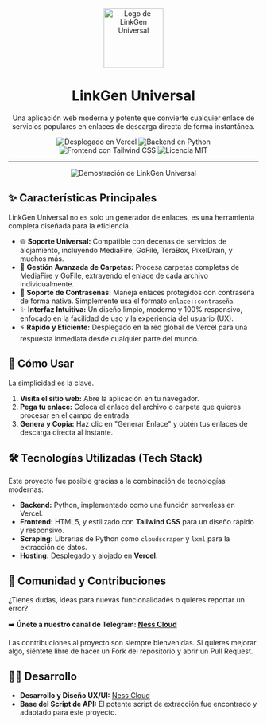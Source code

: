<div align="center">
  <img src="URL_DE_TU_LOGO_AQUI" alt="Logo de LinkGen Universal" width="120">
  <h1>
    LinkGen Universal
  </h1>
  <p>
    Una aplicación web moderna y potente que convierte cualquier enlace de servicios populares en enlaces de descarga directa de forma instantánea.
  </p>

  <p>
    <img src="https://img.shields.io/badge/Despliegue-Vercel-black?style=for-the-badge&logo=vercel" alt="Desplegado en Vercel">
    <img src="https://img.shields.io/badge/Backend-Python-blue?style=for-the-badge&logo=python" alt="Backend en Python">
    <img src="https://img.shields.io/badge/Frontend-TailwindCSS-38B2AC?style=for-the-badge&logo=tailwind-css" alt="Frontend con Tailwind CSS">
    <img src="https://img.shields.io/badge/Licencia-MIT-green?style=for-the-badge" alt="Licencia MIT">
  </p>
</div>

---

<p align="center">
  <img src="URL_DEL_GIF_DE_DEMOSTRACION_AQUI" alt="Demostración de LinkGen Universal">
</p>

## ✨ Características Principales

LinkGen Universal no es solo un generador de enlaces, es una herramienta completa diseñada para la eficiencia.

* 🌐 **Soporte Universal:** Compatible con decenas de servicios de alojamiento, incluyendo MediaFire, GoFile, TeraBox, PixelDrain, y muchos más.
* 📁 **Gestión Avanzada de Carpetas:** Procesa carpetas completas de MediaFire y GoFile, extrayendo el enlace de cada archivo individualmente.
* 🔑 **Soporte de Contraseñas:** Maneja enlaces protegidos con contraseña de forma nativa. Simplemente usa el formato `enlace::contraseña`.
* ✨ **Interfaz Intuitiva:** Un diseño limpio, moderno y 100% responsivo, enfocado en la facilidad de uso y la experiencia del usuario (UX).
* ⚡ **Rápido y Eficiente:** Desplegado en la red global de Vercel para una respuesta inmediata desde cualquier parte del mundo.

## 🚀 Cómo Usar

La simplicidad es la clave.

1.  **Visita el sitio web:** Abre la aplicación en tu navegador.
2.  **Pega tu enlace:** Coloca el enlace del archivo o carpeta que quieres procesar en el campo de entrada.
3.  **Genera y Copia:** Haz clic en "Generar Enlace" y obtén tus enlaces de descarga directa al instante.

## 🛠️ Tecnologías Utilizadas (Tech Stack)

Este proyecto fue posible gracias a la combinación de tecnologías modernas:

* **Backend:** Python, implementado como una función serverless en Vercel.
* **Frontend:** HTML5, y estilizado con **Tailwind CSS** para un diseño rápido y responsivo.
* **Scraping:** Librerías de Python como `cloudscraper` y `lxml` para la extracción de datos.
* **Hosting:** Desplegado y alojado en **Vercel**.

## 💬 Comunidad y Contribuciones

¿Tienes dudas, ideas para nuevas funcionalidades o quieres reportar un error?

➡️ **Únete a nuestro canal de Telegram: [Ness Cloud](https://t.me/Ness_Cloud)**

Las contribuciones al proyecto son siempre bienvenidas. Si quieres mejorar algo, siéntete libre de hacer un Fork del repositorio y abrir un Pull Request.

## 👨‍💻 Desarrollo

* **Desarrollo y Diseño UX/UI:** [Ness Cloud](https://t.me/Ness_Cloud)
* **Base del Script de API:** El potente script de extracción fue encontrado y adaptado para este proyecto.
